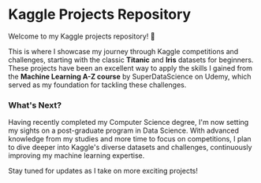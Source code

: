# Kaggle Projects Repository

Welcome to my Kaggle projects repository! 🚀

This is where I showcase my journey through Kaggle competitions and challenges, starting with the classic **Titanic** and **Iris** datasets for beginners. These projects have been an excellent way to apply the skills I gained from the **Machine Learning A-Z course** by SuperDataScience on Udemy, which served as my foundation for tackling these challenges.

### What's Next?

Having recently completed my Computer Science degree, I'm now setting my sights on a post-graduate program in Data Science. With advanced knowledge from my studies and more time to focus on competitions, I plan to dive deeper into Kaggle's diverse datasets and challenges, continuously improving my machine learning expertise.

Stay tuned for updates as I take on more exciting projects!

